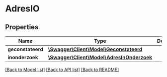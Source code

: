 # AdresIO

## Properties
Name | Type | Description | Notes
------------ | ------------- | ------------- | -------------
**geconstateerd** | [**\Swagger\Client\Model\Geconstateerd**](Geconstateerd.md) |  | [optional] 
**inonderzoek** | [**\Swagger\Client\Model\AdresInOnderzoek**](AdresInOnderzoek.md) |  | [optional] 

[[Back to Model list]](../../README.md#documentation-for-models) [[Back to API list]](../../README.md#documentation-for-api-endpoints) [[Back to README]](../../README.md)


